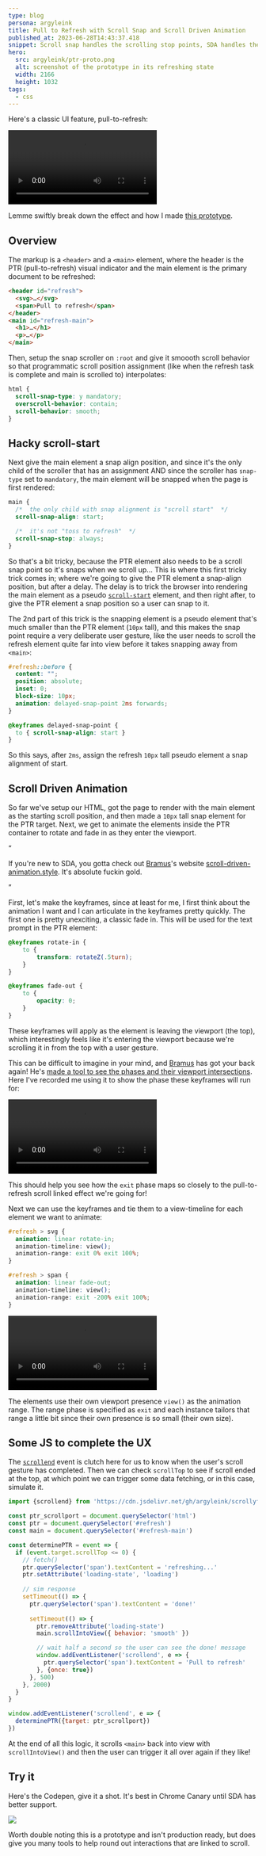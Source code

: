 ```yaml
---
type: blog
persona: argyleink
title: Pull to Refresh with Scroll Snap and Scroll Driven Animation
published_at: 2023-06-28T14:43:37.418
snippet: Scroll snap handles the scrolling stop points, SDA handles the animations and scrollend provides the event needed to trigger it all.
hero:
  src: argyleink/ptr-proto.png
  alt: screenshot of the prototype in its refreshing state
  width: 2166
  height: 1032
tags: 
  - css
---
```


Here's a classic UI feature, pull-to-refresh:

![](f_auto,q_auto/argyleink/ptr-with-snap.mp4 "Title $$width:1646,height:1236")

Lemme swiftly break down the effect and how I made [this prototype](![](https://codepen.io/argyleink/embed/preview/YzveomK)).

## Overview

The markup is a `<header>` and a `<main>` element, where the header is the PTR (pull-to-refresh) visual indicator and the main element is the primary document to be refreshed:

```html
<header id="refresh">
  <svg>…</svg>
  <span>Pull to refresh</span>
</header>
<main id="refresh-main">
  <h1>…</h1>
  <p>…</p>
</main>
```

Then, setup the snap scroller on `:root` and give it smoooth scroll behavior so that programmatic scroll position assignment (like when the refresh task is complete and main is scrolled to) interpolates:

```css
html {
  scroll-snap-type: y mandatory;
  overscroll-behavior: contain;
  scroll-behavior: smooth;
}
```

## Hacky scroll-start

Next give the main element a snap align position, and since it's the only child of the scroller that has an assignment AND since the scroller has `snap-type` set to `mandatory`, the main element will be snapped when the page is first rendered:

```css
main {
  /*  the only child with snap alignment is "scroll start"  */
  scroll-snap-align: start;

  /*  it's not "toss to refresh"  */
  scroll-snap-stop: always;
}
```

So that's a bit tricky, because the PTR element also needs to be a scroll snap point so it's snaps when we scroll up… This is where this first tricky trick comes in; where we're going to give the PTR element a snap-align position, but after a delay. The delay is to trick the browser into rendering the main element as a pseudo [`scroll-start`](https://drafts.csswg.org/css-scroll-snap-2/#scroll-start) element, and then right after, to give the PTR element a snap position so a user can snap to it. 

The 2nd part of this trick is the snapping element is a pseudo element that's much smaller than the PTR element (`10px` tall), and this makes the snap point require a very deliberate user gesture, like the user needs to scroll the refresh element quite far into view before it takes snapping away from `<main>`:

```css
#refresh::before {
  content: "";
  position: absolute;
  inset: 0;
  block-size: 10px;
  animation: delayed-snap-point 2ms forwards;
}

@keyframes delayed-snap-point {
  to { scroll-snap-align: start }
}
```

So this says, after `2ms`, assign the refresh `10px` tall pseudo element a snap alignment of start.

## Scroll Driven Animation

So far we've setup our HTML, got the page to render with the main element as the starting scroll position, and then made a `10px` tall snap element for the PTR target. Next, we get to animate the elements inside the PTR container to rotate and fade in as they enter the viewport.

<q class="info">
<p>If you're new to SDA, you gotta check out <a href="https://twitter.com/bramus">Bramus</a>'s website <a href="https://scroll-driven-animations.style/">scroll-driven-animation.style</a>. It's absolute fuckin gold.</p>
</q>

First, let's make the keyframes, since at least for me, I first think about the animation I want and I can articulate in the keyframes pretty quickly. The first one is pretty unexciting, a classic fade in. This will be used for the text prompt in the PTR element:

```css
@keyframes rotate-in {
	to {
		transform: rotateZ(.5turn);
	}
}

@keyframes fade-out {
	to {
		opacity: 0;
	}
}
```

These keyframes will apply as the element is leaving the viewport (the top), which interestingly feels like it's entering the viewport because we're scrolling it in from the top with a user gesture. 

This can be difficult to imagine in your mind, and <a href="https://twitter.com/bramus">Bramus</a> has got your back again! He's [made a tool to see the phases and their viewport intersections](https://scroll-driven-animations.style/tools/view-timeline/ranges/#range-start-name=exit&range-start-percentage=0&range-end-name=exit&range-end-percentage=100&view-timeline-axis=block&view-timeline-inset=0&subject-size=smaller&subject-animation=reveal&interactivity=clicktodrag&show-areas=yes&show-fromto=yes&show-labels=yes). Here I've recorded me using it to show the phase these keyframes will run for:

![](f_auto,q_auto/argyleink/ptr-exit-phase.mp4 "Title $$width:928,height:522")

This should help you see how the `exit` phase maps so closely to the pull-to-refresh scroll linked effect we're going for!

Next we can use the keyframes and tie them to a view-timeline for each element we want to animate:

```css
#refresh > svg {
  animation: linear rotate-in;
  animation-timeline: view();
  animation-range: exit 0% exit 100%;
}

#refresh > span {
  animation: linear fade-out;
  animation-timeline: view();
  animation-range: exit -200% exit 100%;
}
```

![](f_auto,q_auto/argyleink/ptr-zoomed.mp4 "Title $$width:1034,height:558")

The elements use their own viewport presence `view()` as the animation range. The range phase is specified as `exit` and each instance tailors that range a little bit since their own presence is so small (their own size).

## Some JS to complete the UX

The [`scrollend`](https://developer.chrome.com/blog/scrollend-a-new-javascript-event/) event is clutch here for us to know when the user's scroll gesture has completed. Then we can check `scrollTop` to see if scroll ended at the top, at which point we can trigger some data fetching, or in this case, simulate it.

```js
import {scrollend} from 'https://cdn.jsdelivr.net/gh/argyleink/scrollyfills@latest/dist/scrollyfills.modern.js'

const ptr_scrollport = document.querySelector('html')
const ptr = document.querySelector('#refresh')
const main = document.querySelector('#refresh-main')

const determinePTR = event => {
  if (event.target.scrollTop <= 0) {
    // fetch()
    ptr.querySelector('span').textContent = 'refreshing...'
    ptr.setAttribute('loading-state', 'loading')
    
    // sim response
    setTimeout(() => {
      ptr.querySelector('span').textContent = 'done!'
      
      setTimeout(() => {
        ptr.removeAttribute('loading-state')
        main.scrollIntoView({ behavior: 'smooth' })

        // wait half a second so the user can see the done! message
        window.addEventListener('scrollend', e => {
          ptr.querySelector('span').textContent = 'Pull to refresh'
        }, {once: true})
      }, 500)
    }, 2000)
  }
}

window.addEventListener('scrollend', e => {
  determinePTR({target: ptr_scrollport})
})
```

At the end of all this logic, it scrolls `<main>` back into view with `scrollIntoView()` and then the user can trigger it all over again if they like!

## Try it

Here's the Codepen, give it a shot. It's best in Chrome Canary until SDA has better support.

![](https://codepen.io/argyleink/embed/preview/ExOWjMe)

Worth double noting this is a prototype and isn't production ready, but does give you many tools to help round out interactions that are linked to scroll.
